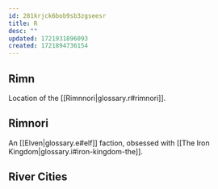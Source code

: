 ```yaml
---
id: 281krjck6bob9sb3zgseesr
title: R
desc: ""
updated: 1721931896093
created: 1721894736154
---
```


## Rimn

Location of the [[Rimnnori|glossary.r#rimnori]].

## Rimnori

An [[Elven|glossary.e#elf]] faction, obsessed with [[The Iron Kingdom|glossary.i#iron-kingdom-the]].

## River Cities
